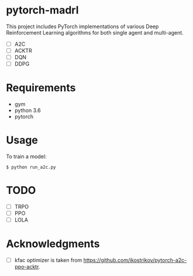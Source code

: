 # pytorch-madrl

This project includes PyTorch implementations of various Deep Reinforcement Learning algorithms for both single agent and multi-agent.

- [ ] A2C
- [ ] ACKTR
- [ ] DQN
- [ ] DDPG

# Requirements

- gym
- python 3.6
- pytorch

# Usage

To train a model:

```
$ python run_a2c.py
```

# TODO
- [ ] TRPO
- [ ] PPO
- [ ] LOLA

# Acknowledgments
- [ ] kfac optimizer is taken from https://github.com/ikostrikov/pytorch-a2c-ppo-acktr.